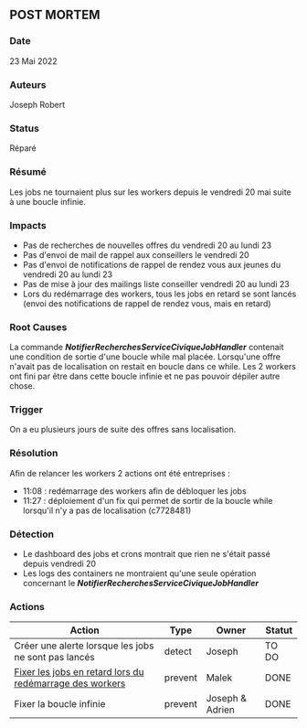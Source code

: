 ## POST MORTEM

### Date
23 Mai 2022

### Auteurs 
Joseph Robert

### Status
Réparé

### Résumé
Les jobs ne tournaient plus sur les workers depuis le vendredi 20 mai suite à une boucle infinie.

### Impacts
- Pas de recherches de nouvelles offres du vendredi 20 au lundi 23
- Pas d'envoi de mail de rappel aux conseillers le vendredi 20
- Pas d'envoi de notifications de rappel de rendez vous aux jeunes du vendredi 20 au lundi 23
- Pas de mise à jour des mailings liste conseiller vendredi 20 au lundi 23
- Lors du redémarrage des workers, tous les jobs en retard se sont lancés (envoi des notifications de rappel de rendez vous, mais en retard)

### Root Causes
La commande ***NotifierRecherchesServiceCiviqueJobHandler*** contenait une condition de sortie d'une boucle while mal placée.
Lorsqu'une offre n'avait pas de localisation on restait en boucle dans ce while. Les 2 workers ont fini par être dans cette boucle infinie et ne pas pouvoir dépiler autre chose.

### Trigger
On a eu plusieurs jours de suite des offres sans localisation.

### Résolution
Afin de relancer les workers 2 actions ont été entreprises :
- 11:08 : redémarrage des workers afin de débloquer les jobs
- 11:27 : déploiement d'un fix qui permet de sortir de la boucle while lorsqu'il n'y a pas de localisation (c7728481)

### Détection
- Le dashboard des jobs et crons montrait que rien ne s'était passé depuis vendredi 20
- Les logs des containers ne montraient qu'une seule opération concernant le ***NotifierRecherchesServiceCiviqueJobHandler***

### Actions
| Action                                               | Type    | Owner           | Statut |
|------------------------------------------------------|---------|-----------------|--------|
| Créer une alerte lorsque les jobs ne sont pas lancés | detect  | Joseph          | TO DO  |
| [Fixer les jobs en retard lors du redémarrage des workers](https://trello.com/c/H2LfRszb) | prevent | Malek | DONE |
| Fixer la boucle infinie                              | prevent | Joseph & Adrien | DONE   |
